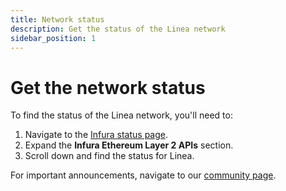 ```yaml
---
title: Network status
description: Get the status of the Linea network
sidebar_position: 1
---
```


# Get the network status

To find the status of the Linea network, you'll need to:

1. Navigate to the [Infura status page](https://status.infura.io/).
1. Expand the **Infura Ethereum Layer 2 APIs** section.
1. Scroll down and find the status for Linea.

For important announcements, navigate to our [community page](https://community.zkevm.consensys.net/).
